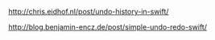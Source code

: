 http://chris.eidhof.nl/post/undo-history-in-swift/

http://blog.benjamin-encz.de/post/simple-undo-redo-swift/